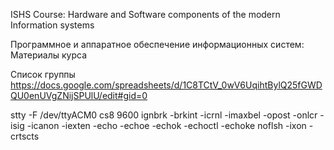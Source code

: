 ISHS Course: Hardware and Software components of the modern Information systems   

Программное и аппаратное обеспечение информационных систем: Материалы курса

Список группы
https://docs.google.com/spreadsheets/d/1C8TCtV_0wV6UqihtBylQ25fGWDQU0enUVgZNijSPUlU/edit#gid=0


stty -F /dev/ttyACM0 cs8 9600 ignbrk -brkint -icrnl -imaxbel -opost -onlcr -isig -icanon -iexten -echo -echoe -echok -echoctl -echoke noflsh -ixon -crtscts
